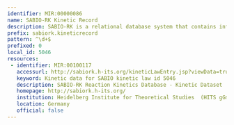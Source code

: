 ```yaml
---
identifier: MIR:00000086
name: SABIO-RK Kinetic Record
description: SABIO-RK is a relational database system that contains information about biochemical reactions, their kinetic equations with their parameters, and the experimental conditions under which these parameters were measured. The kinetic record data set provides information regarding the kinetic law, measurement conditions, parameter details and other reference information.
prefix: sabiork.kineticrecord
pattern: ^\d+$
prefixed: 0
local_id: 5046
resources:
 - identifier: MIR:00100117
   accessurl: http://sabiork.h-its.org/kineticLawEntry.jsp?viewData=true&kinlawid=${lid}
   keyword: Kinetic data for SABIO kinetic law id 5046
   description: SABIO-RK Reaction Kinetics Database - Kinetic Dataset
   homepage: http://sabiork.h-its.org/
   institution: Heidelberg Institute for Theoretical Studies  (HITS gGmbH)
   location: Germany
   official: false
---
```

